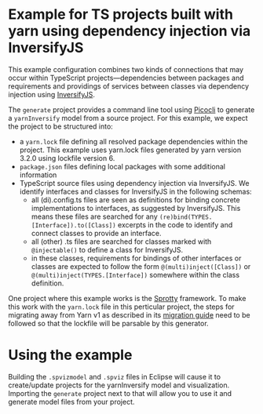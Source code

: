 # Example for TS projects built with yarn using dependency injection via InversifyJS
This example configuration combines two kinds of connections that may occur within TypeScript projects&mdash;dependencies between packages and requirements and providings of services between classes via dependency injection using [InversifyJS](https://github.com/inversify/InversifyJS).

The `generate` project provides a command line tool using [Picocli](https://picocli.info/) to generate a `yarnInversify` model from a source project. For this example, we expect the project to be structured into:

- a `yarn.lock` file defining all resolved package dependencies within the project. This example uses yarn.lock files generated by yarn version 3.2.0 using lockfile version 6.
- `package.json` files defining local packages with some additional information
- TypeScript source files using dependency injection via InversifyJS. We identify interfaces and classes for InversifyJS in the following schemas:
    - all (di).config.ts files are seen as definitions for binding concrete implementations to interfaces, as suggested by InversifyJS. This means these files are searched for any `(re)bind(TYPES.[Interface]).to([Class])` excerpts in the code to identify and connect classes to provide an interface.
    - all (other) .ts files are searched for classes marked with `@injectable()` to define a class for InversifyJS.
    - in these classes, requirements for bindings of other interfaces or classes are expected to follow the form `@(multi)inject([Class])` or `@(multi)inject(TYPES.[Interface])` somewhere within the class definition.

One project where this example works is the [Sprotty](https://github.com/eclipse/sprotty) framework. To make this work with the `yarn.lock` file in this perticular project, the steps for migrating away from Yarn v1 as described in its [migration guide](https://yarnpkg.com/getting-started/migration) need to be followed so that the lockfile will be parsable by this generator.


# Using the example
Building the `.spvizmodel` and `.spviz` files in Eclipse will cause it to create/update projects for the yarnInversify model and visualization. Importing the `generate` project next to that will allow you to use it and generate model files from your project.